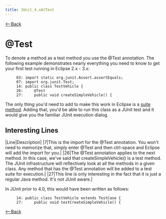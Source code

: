 ```yaml
---
title: JUnit_4.xAtTest
---
```

[<--Back]({{_site.pagesurl}}/JUnit_4.x#AtTest)
# @Test
To denote a method as a test method you use the @Test annotation. The following example demonstrates nearly everything you need to know to get your first test running in Eclipse 2.x - 3.x:
```
     03: import static org.junit.Assert.assertEquals;
     07: import org.junit.Test;
     14: public class TestVehicle {
     26:     @Test
     27:     public void createSimpleVehicle() {
```
The only thing you'd need to add to make this work in Eclipse is a [suite method]({{_site.pagesurl}}/JUnit_4.xSuite). Adding that, you'd be able to run this class as a JUnit test and it would give you the familiar JUnit execution dialog.

## Interesting Lines
|Line|Description|
|7|This is the import for the @Test annotation. You won't need to memorize that, simply enter @Test and then ctrl-space and Eclipse will add the import for you.|
|26|The @Test annotation applies to the next method. In this case, we've said that createSimpleVehicle() is a test method. The JUnit infrastructure will reflectively look at all the methods in a given class. Any method that has the @Test annotation will be added to a test suite for execution.|
|27|This line is only interesting in the fact that it is just a regular Java method. It's not JUnit aware.|

In JUnit prior to 4.0, this would have been written as follows:
```
     14: public class TestVehicle extends TestCase {
     27:     public void testCreateSimpleVehicle() {
```

[<--Back]({{_site.pagesurl}}/JUnit_4.x#AtTest)
